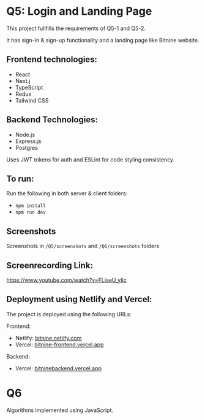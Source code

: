 # Q5: Login and Landing Page

This project fullfills the requirements of Q5-1 and Q5-2. 

It has sign-in & sign-up functionality and a landing page like Bitnine website.

## Frontend technologies:
- React
- Next.j
- TypeScript
- Redux
- Tailwind CSS

## Backend Technologies:
- Node.js
- Express.js
- Postgres

Uses JWT tokens for auth and ESLint for code styling consistency.

## To run:

Run the following in both server & client folders:
- `npm install`
- `npm run dev`

## Screenshots

Screenshots in `/Q5/screenshots` and `/Q6/screenshots` folders

## Screenrecording Link: 

https://www.youtube.com/watch?v=FLiaeU_yIic

## Deployment using Netlify and Vercel:

The project is deployed using the following URLs:

Frontend:
- Netlify: [bitnine.netlify.com](https://bitnine.netlify.com)
- Vercel: [bitnine-frontend.vercel.app](https://bitnine-frontend.vercel.app)

Backend:
- Vercel: [bitninebackend.vercel.app](https://bitninebackend.vercel.app/)

# Q6

Algorithms implemented using JavaScript.
